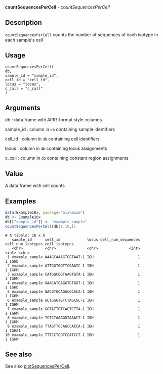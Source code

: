 **countSequencesPerCell** - *countSequencesPerCell*

Description
--------------------

`countSequencesPerCell` counts the number of sequences of each isotype in each sample's cell


Usage
--------------------
```
countSequencesPerCell(
db,
sample_id = "sample_id",
cell_id = "cell_id",
locus = "locus",
c_call = "c_call"
)
```

Arguments
-------------------

db
:   data.frame with AIRR-format style columns.

sample_id
:   column in `db` containing sample identifiers

cell_id
:   column in `db` containing cell identifiers

locus
:   column in `db` containing locus assignments

c_call
:   column in `db` containing constant region assignments




Value
-------------------

A data.frame with cell counts



Examples
-------------------

```R
data(Example10x, package="alakazam")
db <- Example10x
db[["sample_id"]] <- "example_sample"
countSequencesPerCell(db[1:10,])
```


```
# A tibble: 10 x 6
   sample_id      cell_id            locus cell_num_sequences cell_num_isotypes cell_isotypes
   <chr>          <chr>              <chr>              <int>             <int> <chr>        
 1 example_sample AAAGCAAAGTGGTAAT-1 IGH                    1                 1 IGHD         
 2 example_sample ATTGGTGGTTCGAATC-1 IGH                    1                 1 IGHM         
 3 example_sample CATGGCGGTAAGTGTA-1 IGH                    1                 1 IGHM         
 4 example_sample GAACATCAGGTGTGGT-1 IGH                    1                 1 IGHD         
 5 example_sample GACGTGCAGACGCACA-1 IGH                    1                 1 IGHM         
 6 example_sample GCTGGGTGTCTAGCGC-1 IGH                    1                 1 IGHM         
 7 example_sample GGTATTGTCACTCTTA-1 IGH                    1                 1 IGHM         
 8 example_sample TCTCTAAAGGTAAACT-1 IGH                    1                 1 IGHM         
 9 example_sample TTAGTTCCAGCCACCA-1 IGH                    1                 1 IGHA1        
10 example_sample TTTCCTCGTCCATCCT-1 IGH                    1                 1 IGHM         

```



See also
-------------------

See also [plotSequencesPerCell](plotSequencesPerCell.md).






